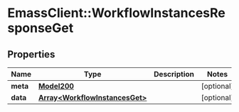 # EmassClient::WorkflowInstancesResponseGet

## Properties
Name | Type | Description | Notes
------------ | ------------- | ------------- | -------------
**meta** | [**Model200**](Model200.md) |  | [optional] 
**data** | [**Array&lt;WorkflowInstancesGet&gt;**](WorkflowInstancesGet.md) |  | [optional] 

